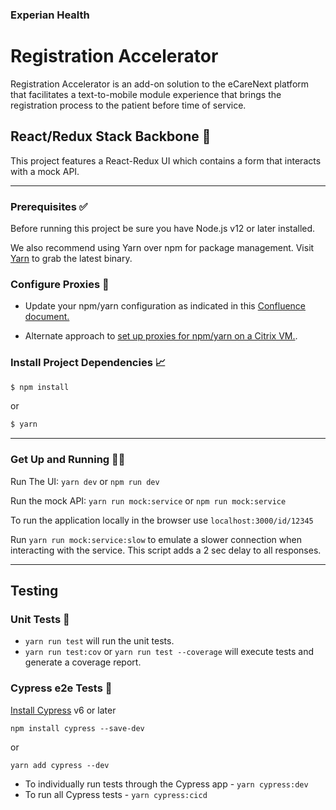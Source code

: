 ### Experian Health

# Registration Accelerator

Registration Accelerator is an add-on solution to the eCareNext platform that facilitates a text-to-mobile module experience that brings the registration process to the patient before time of service​.

## React/Redux Stack Backbone 🚀

This project features a React-Redux UI which contains a form that interacts with a mock API.

---

### Prerequisites ✅

Before running this project be sure you have Node.js v12 or later installed.

We also recommend using Yarn over npm for package management.
Visit [Yarn](https://yarnpkg.com) to grab the latest binary.

### Configure Proxies 🔨

- Update your npm/yarn configuration as indicated in this [Confluence document.](https://confluence.passporthealth.com/display/NDT/Set+proxies+for+Yarn+and+npm+on+a+citrix+vm)

- Alternate approach to [set up proxies for npm/yarn on a Citrix VM.](https://confluence.experianhealth.com/display/UIUX/Fixing+proxies+for+Yarn+and+npm+on+a+citrix+vm).

### Install Project Dependencies 📈

```sh
$ npm install
```

or

```sh
$ yarn
```

---

### Get Up and Running 🏃‍♀️

Run The UI: `yarn dev` or `npm run dev`

Run the mock API: `yarn run mock:service` or `npm run mock:service`

To run the application locally in the browser use `localhost:3000/id/12345`

Run `yarn run mock:service:slow` to emulate a slower connection when interacting with the service. This script adds a 2 sec delay to all responses.

---

## Testing

### Unit Tests 🧪

- `yarn run test` will run the unit tests.
- `yarn run test:cov` or `yarn run test --coverage` will execute tests and generate a coverage report.

### Cypress e2e Tests 🔄

[Install Cypress](https://docs.cypress.io/guides/getting-started/installing-cypress.html#System-requirements) v6 or later

```
npm install cypress --save-dev
```

or

```
yarn add cypress --dev
```

- To individually run tests through the Cypress app - `yarn cypress:dev`
- To run all Cypress tests - `yarn cypress:cicd`

